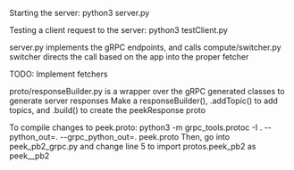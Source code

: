 Starting the server:
python3 server.py

Testing a client request to the server:
python3 testClient.py

server.py implements the gRPC endpoints, and calls compute/switcher.py
switcher directs the call based on the app into the proper fetcher

TODO: Implement fetchers

proto/responseBuilder.py is a wrapper over the gRPC generated classes to generate server responses
Make a responseBuilder(), .addTopic() to add topics, and .build() to create the peekResponse proto

To compile changes to peek.proto:
python3 -m grpc_tools.protoc -I . --python_out=. --grpc_python_out=. peek.proto
Then, go into peek_pb2_grpc.py and change line 5 to import protos.peek_pb2 as peek__pb2
